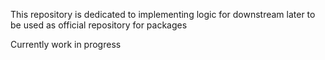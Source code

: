 This repository is dedicated to implementing logic for downstream later to be used as official repository for packages

Currently work in progress